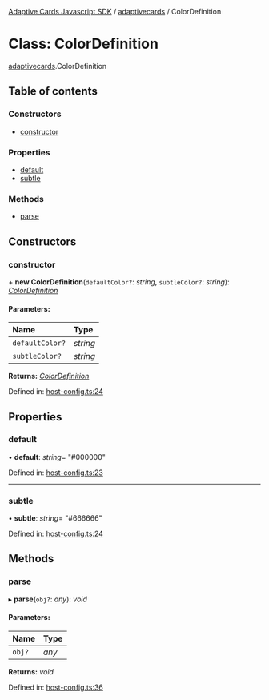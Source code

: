 [Adaptive Cards Javascript SDK](../README.md) / [adaptivecards](../modules/adaptivecards.md) / ColorDefinition

# Class: ColorDefinition

[adaptivecards](../modules/adaptivecards.md).ColorDefinition

## Table of contents

### Constructors

- [constructor](adaptivecards.colordefinition.md#constructor)

### Properties

- [default](adaptivecards.colordefinition.md#default)
- [subtle](adaptivecards.colordefinition.md#subtle)

### Methods

- [parse](adaptivecards.colordefinition.md#parse)

## Constructors

### constructor

\+ **new ColorDefinition**(`defaultColor?`: *string*, `subtleColor?`: *string*): [*ColorDefinition*](host_config.colordefinition.md)

#### Parameters:

Name | Type |
:------ | :------ |
`defaultColor?` | *string* |
`subtleColor?` | *string* |

**Returns:** [*ColorDefinition*](host_config.colordefinition.md)

Defined in: [host-config.ts:24](https://github.com/microsoft/AdaptiveCards/blob/0938a1f10/source/nodejs/adaptivecards/src/host-config.ts#L24)

## Properties

### default

• **default**: *string*= "#000000"

Defined in: [host-config.ts:23](https://github.com/microsoft/AdaptiveCards/blob/0938a1f10/source/nodejs/adaptivecards/src/host-config.ts#L23)

___

### subtle

• **subtle**: *string*= "#666666"

Defined in: [host-config.ts:24](https://github.com/microsoft/AdaptiveCards/blob/0938a1f10/source/nodejs/adaptivecards/src/host-config.ts#L24)

## Methods

### parse

▸ **parse**(`obj?`: *any*): *void*

#### Parameters:

Name | Type |
:------ | :------ |
`obj?` | *any* |

**Returns:** *void*

Defined in: [host-config.ts:36](https://github.com/microsoft/AdaptiveCards/blob/0938a1f10/source/nodejs/adaptivecards/src/host-config.ts#L36)
